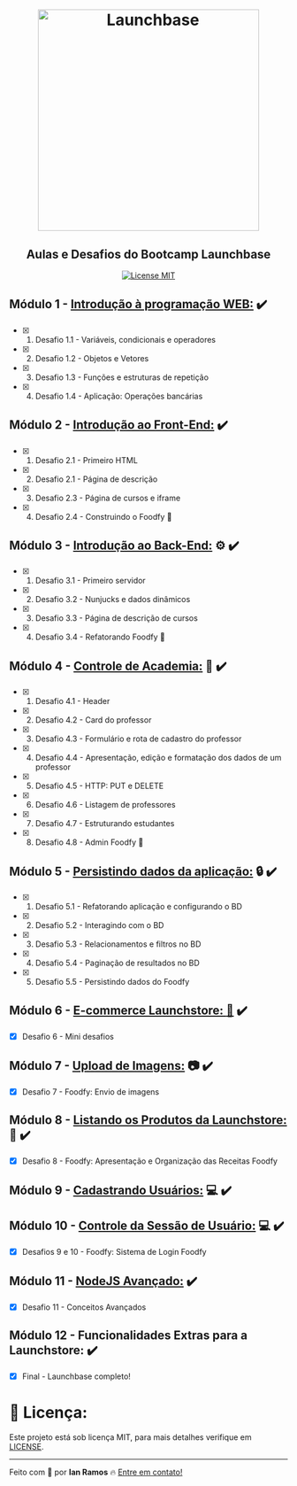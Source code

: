 <h1 align="center">
    <img alt="Launchbase" src="https://storage.googleapis.com/golden-wind/bootcamp-launchbase/logo.png" width="400px" />
</h1>

<h2 align="center"> Aulas e Desafios do Bootcamp Launchbase </h2>

<p align="center"> 
  <a href="https://opensource.org/licenses/MIT"> 
    <img src="https://img.shields.io/badge/license-MIT-brightgreen" alt="License MIT"> 
  </a> 
</p> 

## Módulo 1 - [Introdução à programação WEB:](https://github.com/i-ramoss/Bootcamp-LaunchBase/tree/master/intro-programacao-web) :heavy_check_mark:
- [x] 1. Desafio 1.1 - Variáveis, condicionais e operadores
- [x] 2. Desafio 1.2 - Objetos e Vetores
- [x] 3. Desafio 1.3 - Funções e estruturas de repetição
- [x] 4. Desafio 1.4 - Aplicação: Operações bancárias

## Módulo 2 - [Introdução ao Front-End:](https://github.com/i-ramoss/Bootcamp-LaunchBase/tree/master/iniciando-no-frontend) :heavy_check_mark:
- [x] 1. Desafio 2.1 - Primeiro HTML
- [x] 2. Desafio 2.1 - Página de descrição
- [x] 3. Desafio 2.3 - Página de cursos e iframe
- [x] 4. Desafio 2.4 - Construindo o Foodfy :fork_and_knife:

## Módulo 3 - [Introdução ao Back-End:](https://github.com/i-ramoss/Bootcamp-LaunchBase/tree/master/iniciando-no-backend) ⚙ :heavy_check_mark:
- [x] 1. Desafio 3.1 - Primeiro servidor
- [x] 2. Desafio 3.2 - Nunjucks e dados dinâmicos
- [x] 3. Desafio 3.3 - Página de descrição de cursos
- [x] 4. Desafio 3.4 - Refatorando Foodfy :fork_and_knife:

## Módulo 4 - [Controle de Academia:](https://github.com/i-ramoss/Bootcamp-LaunchBase/tree/master/controle-de-academia) :muscle: :heavy_check_mark:
- [x] 1. Desafio 4.1 - Header
- [x] 2. Desafio 4.2 - Card do professor
- [x] 3. Desafio 4.3 - Formulário e rota de cadastro do professor
- [x] 4. Desafio 4.4 - Apresentação, edição e formatação dos dados de um professor
- [x] 5. Desafio 4.5 - HTTP: PUT e DELETE
- [x] 6. Desafio 4.6 - Listagem de professores
- [x] 7. Desafio 4.7 - Estruturando estudantes
- [x] 8. Desafio 4.8 - Admin Foodfy :fork_and_knife:

## Módulo 5 - [Persistindo dados da aplicação:](https://github.com/i-ramoss/Bootcamp-LaunchBase/tree/master/persistindo-dados-da-aplicacao) :lock: :heavy_check_mark: 
- [x] 1. Desafio 5.1 - Refatorando aplicação e configurando o BD
- [x] 2. Desafio 5.2 - Interagindo com o BD
- [x] 3. Desafio 5.3 - Relacionamentos e filtros no BD
- [x] 4. Desafio 5.4 - Paginação de resultados no BD
- [x] 5. Desafio 5.5 - Persistindo dados do Foodfy

## Módulo 6 - [E-commerce Launchstore: :department_store:](https://github.com/i-ramoss/Bootcamp-LaunchBase/tree/master/launchstore) :heavy_check_mark:
- [x] Desafio 6 - Mini desafios

## Módulo 7 - [Upload de Imagens:](https://github.com/i-ramoss/Bootcamp-LaunchBase/tree/master/launchstore) :camera: :heavy_check_mark:
- [x] Desafio 7 - Foodfy: Envio de imagens 

## Módulo 8 - [Listando os Produtos da Launchstore:](https://github.com/i-ramoss/Bootcamp-LaunchBase/tree/master/launchstore) :shopping_cart: :heavy_check_mark:
- [x] Desafio 8 - Foodfy: Apresentação e Organização das Receitas Foodfy

## Módulo 9 - [Cadastrando Usuários:](https://github.com/i-ramoss/Bootcamp-LaunchBase/tree/master/cadastrando-usuarios) :computer: :heavy_check_mark:

## Módulo 10 - [Controle da Sessão de Usuário:](https://github.com/i-ramoss/Bootcamp-LaunchBase/tree/master/cadastrando-usuarios) :computer: :heavy_check_mark:
- [x] Desafios 9 e 10 - Foodfy: Sistema de Login Foodfy

## Módulo 11 - [NodeJS Avançado:](https://github.com/i-ramoss/Bootcamp-LaunchBase/tree/master/node-js-avancado) :heavy_check_mark:
- [x] Desafio 11 - Conceitos Avançados

## Módulo 12 - Funcionalidades Extras para a Launchstore: :heavy_check_mark:
- [x] Final - Launchbase completo!


 
# :key: Licença:

Este projeto está sob licença MIT, para mais detalhes verifique em [LICENSE](https://github.com/i-ramoss/Bootcamp-LaunchBase/blob/master/LICENSE).

---

Feito com :green_heart: por **Ian Ramos** :fire: [Entre em contato!](https://www.linkedin.com/in/ian-ramos/)
